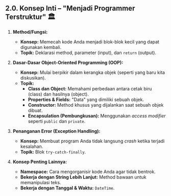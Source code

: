 ## 2.0. Konsep Inti – "Menjadi Programmer Terstruktur" 🏛️

1.  **Method/Fungsi:**
    * **Konsep:** Memecah kode Anda menjadi blok-blok kecil yang dapat digunakan kembali.
    * **Topik:** Deklarasi method, parameter (input), dan `return` (output).

2.  **Dasar-Dasar Object-Oriented Programming (OOP):**
    * **Konsep:** Mulai berpikir dalam kerangka objek (seperti yang baru kita diskusikan).
    * **Topik:**
        * **Class dan Object:** Memahami perbedaan antara cetak biru (class) dan hasilnya (object).
        * **Properties & Fields:** "Data" yang dimiliki sebuah objek.
        * **Constructor:** Method khusus yang dijalankan saat sebuah objek dibuat.
        * **Encapsulation (Pembungkusan):** Menggunakan *access modifier* seperti `public` dan `private`.

3.  **Penanganan Error (Exception Handling):**
    * **Konsep:** Membuat program Anda tidak langsung *crash* ketika terjadi kesalahan.
    * **Topik:** Blok `try-catch-finally`.

4.  **Konsep Penting Lainnya:**
    * **Namespace:** Cara mengorganisir kode Anda agar tidak bentrok.
    * **Bekerja dengan String Lebih Lanjut:** Method bawaan untuk memanipulasi teks.
    * **Bekerja dengan Tanggal & Waktu:** `DateTime`.
